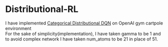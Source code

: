 # Distributional-RL
I have implemented <a href="https://arxiv.org/pdf/1707.06887.pdf">Categorical Distributional DQN</a> on OpenAI gym cartpole environment<br>
For the sake of simplicity(implementation), I have taken gamma to be 1 and to avoid complex network I have taken num_atoms to be 21 in place of 51.
